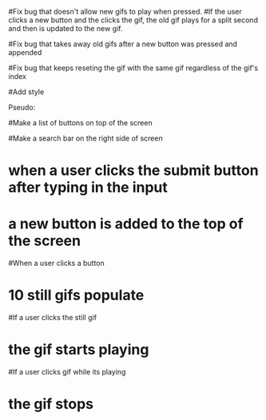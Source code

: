 #Fix bug that doesn't allow new gifs to play when pressed.
#If the user clicks a new button and the clicks the gif, the old gif plays for a split second and then is updated to the new gif.

#Fix bug that takes away old gifs after a new button was pressed and appended

#Fix bug that keeps reseting the gif with the same gif regardless of the gif's index

#Add style


Pseudo:

#Make a list of buttons on top of the screen

#Make a search bar on the right side of screen
#  when a user clicks the submit button after typing in the input
#    a new button is added to the top of the screen

#When a user clicks a button
#  10 still gifs populate

#If a user clicks the still gif
#  the gif starts playing

#If a user clicks gif while its playing
#  the gif stops